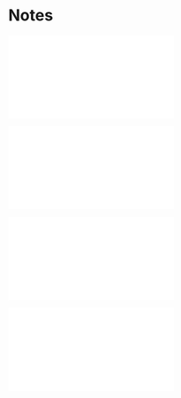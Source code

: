 ---
---



#
# Notes

![Nemo_home](Insights/Nemo_home.md)

![Nemo_dad](Insights/Nemo_dad.md)

![Nemo_lulu](Insights/Nemo_lulu.md)

![ThereCanOnlyBeOne](Insights/ThereCanOnlyBeOne.md)
